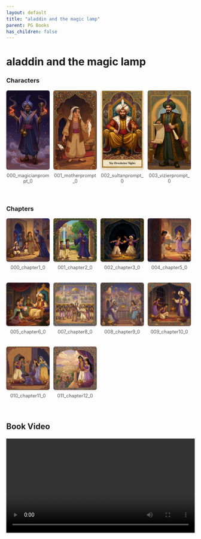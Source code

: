 ```yaml
---
layout: default
title: "aladdin and the magic lamp"
parent: PG Books
has_children: false
---
```



<style>
.image-gallery {
  display: flex;
  flex-wrap: wrap;
  justify-content: space-between;
  margin-bottom: 20px;
}

.image-row {
  display: flex;
  justify-content: flex-start;
  width: 100%;
  margin-bottom: 20px;
}

.image-item {
  width: 23%;
  margin-right: 2%;
  text-align: center;
}

.image-item:last-child {
  margin-right: 0;
}

.image-item img {
  width: 100%;
  height: auto;
  object-fit: cover;
  border-radius: 5px;
  box-shadow: 0 2px 4px rgba(0,0,0,0.1);
}

.image-item p {
  margin-top: 5px;
  font-size: 0.9em;
  color: #555;
}

.video-container {
  margin: 20px 0;
}
</style>


# aladdin and the magic lamp

<h3>Characters</h3>
<div class="image-gallery">
<div class="image-row">
  <div class="image-item">
    <img src="../../assets/pg_books_ai_generated_photos/aladdin_and_the_magic_lamp/characters/000_magicianprompt_0.png" alt="000_magicianprompt_0">
    <p>000_magicianprompt_0</p>
  </div>
  <div class="image-item">
    <img src="../../assets/pg_books_ai_generated_photos/aladdin_and_the_magic_lamp/characters/001_motherprompt_0.png" alt="001_motherprompt_0">
    <p>001_motherprompt_0</p>
  </div>
  <div class="image-item">
    <img src="../../assets/pg_books_ai_generated_photos/aladdin_and_the_magic_lamp/characters/002_sultanprompt_0.png" alt="002_sultanprompt_0">
    <p>002_sultanprompt_0</p>
  </div>
  <div class="image-item">
    <img src="../../assets/pg_books_ai_generated_photos/aladdin_and_the_magic_lamp/characters/003_vizierprompt_0.png" alt="003_vizierprompt_0">
    <p>003_vizierprompt_0</p>
  </div>
</div>
</div>

<h3>Chapters</h3>
<div class="image-gallery">
<div class="image-row">
  <div class="image-item">
    <img src="../../assets/pg_books_ai_generated_photos/aladdin_and_the_magic_lamp/chapters/000_chapter1_0.png" alt="000_chapter1_0">
    <p>000_chapter1_0</p>
  </div>
  <div class="image-item">
    <img src="../../assets/pg_books_ai_generated_photos/aladdin_and_the_magic_lamp/chapters/001_chapter2_0.png" alt="001_chapter2_0">
    <p>001_chapter2_0</p>
  </div>
  <div class="image-item">
    <img src="../../assets/pg_books_ai_generated_photos/aladdin_and_the_magic_lamp/chapters/002_chapter3_0.png" alt="002_chapter3_0">
    <p>002_chapter3_0</p>
  </div>
  <div class="image-item">
    <img src="../../assets/pg_books_ai_generated_photos/aladdin_and_the_magic_lamp/chapters/004_chapter5_0.png" alt="004_chapter5_0">
    <p>004_chapter5_0</p>
  </div>
</div>
<div class="image-row">
  <div class="image-item">
    <img src="../../assets/pg_books_ai_generated_photos/aladdin_and_the_magic_lamp/chapters/005_chapter6_0.png" alt="005_chapter6_0">
    <p>005_chapter6_0</p>
  </div>
  <div class="image-item">
    <img src="../../assets/pg_books_ai_generated_photos/aladdin_and_the_magic_lamp/chapters/007_chapter8_0.png" alt="007_chapter8_0">
    <p>007_chapter8_0</p>
  </div>
  <div class="image-item">
    <img src="../../assets/pg_books_ai_generated_photos/aladdin_and_the_magic_lamp/chapters/008_chapter9_0.png" alt="008_chapter9_0">
    <p>008_chapter9_0</p>
  </div>
  <div class="image-item">
    <img src="../../assets/pg_books_ai_generated_photos/aladdin_and_the_magic_lamp/chapters/009_chapter10_0.png" alt="009_chapter10_0">
    <p>009_chapter10_0</p>
  </div>
</div>
<div class="image-row">
  <div class="image-item">
    <img src="../../assets/pg_books_ai_generated_photos/aladdin_and_the_magic_lamp/chapters/010_chapter11_0.png" alt="010_chapter11_0">
    <p>010_chapter11_0</p>
  </div>
  <div class="image-item">
    <img src="../../assets/pg_books_ai_generated_photos/aladdin_and_the_magic_lamp/chapters/011_chapter12_0.png" alt="011_chapter12_0">
    <p>011_chapter12_0</p>
  </div>
</div>
</div>

<h2>Book Video</h2>
<div class="video-container">
  <video controls width="100%">
    <source src="../../assets/pg_books_ai_generated_videos/aladdin_and_the_magic_lamp.mp4" type="video/mp4">
    Your browser does not support the video tag.
  </video>
</div>

